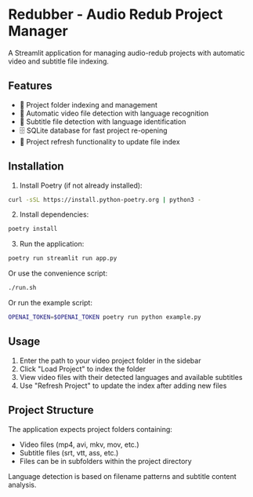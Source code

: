 # Redubber - Audio Redub Project Manager

A Streamlit application for managing audio-redub projects with automatic video and subtitle file indexing.

## Features

- 📁 Project folder indexing and management
- 🎥 Automatic video file detection with language recognition
- 📝 Subtitle file detection with language identification
- 🗄️ SQLite database for fast project re-opening
- 🔄 Project refresh functionality to update file index

## Installation

1. Install Poetry (if not already installed):
```bash
curl -sSL https://install.python-poetry.org | python3 -
```

2. Install dependencies:
```bash
poetry install
```

3. Run the application:
```bash
poetry run streamlit run app.py
```

Or use the convenience script:
```bash
./run.sh
```

Or run the example script:
```bash
OPENAI_TOKEN=$OPENAI_TOKEN poetry run python example.py
```

## Usage

1. Enter the path to your video project folder in the sidebar
2. Click "Load Project" to index the folder
3. View video files with their detected languages and available subtitles
4. Use "Refresh Project" to update the index after adding new files

## Project Structure

The application expects project folders containing:
- Video files (mp4, avi, mkv, mov, etc.)
- Subtitle files (srt, vtt, ass, etc.)
- Files can be in subfolders within the project directory

Language detection is based on filename patterns and subtitle content analysis.